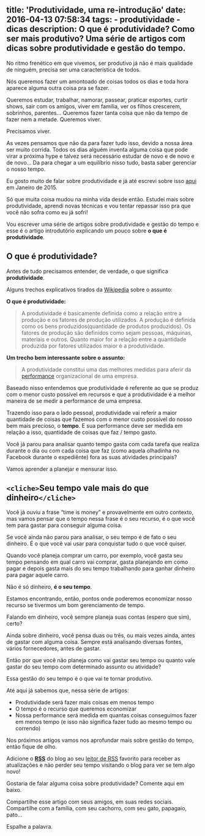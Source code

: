 title: 'Produtividade, uma re-introdução'
date: 2016-04-13 07:58:34
tags:
	- produtividade
	- dicas
description: O que é produtividade? Como ser mais produtivo? Uma série de artigos com dicas sobre produtividade e gestão do tempo.
---

No ritmo frenético em que vivemos, ser produtivo já não é mais qualidade de ninguém, precisa ser uma característica de todos.

Nós queremos fazer um amontoado de coisas todos os dias e toda hora aparece alguma outra coisa pra se fazer.

Queremos estudar, trabalhar, namorar, passear, praticar esportes, curtir shows, sair com os amigos, viver em família, ver os filhos crescerem, sobrinhos, parentes...<!--more--> Queremos fazer tanta coisa que não da tempo de fazer nem a metade. Queremos viver.

Precisamos viver.

As vezes pensamos que não da para fazer tudo isso, devido a nossa área ser muito corrida. Todos os dias alguém inventa alguma coisa que pode virar a próxima hype e talvez será necessário estudar de novo e de novo e de novo... Da para chegar a um equilíbrio nisso tudo, basta saber gerenciar o nosso tempo.

Eu gosto muito de falar sobre produtividade e já até escrevi sobre isso [aqui](/posts/como-ser-mais-produtivo/) em Janeiro de 2015.

Só que muita coisa mudou na minha vida desde então. Estudei mais sobre produtividade, aprendi novas técnicas e vou tentar repassar isso pra que você não sofra como eu já sofri!

Vou escrever uma série de artigos sobre produtividade e gestão do tempo e esse é o artigo introdutório explicando um pouco sobre **o que é produtividade**.

## O que é produtividade?

Antes de tudo precisamos entender, de verdade, o que significa **produtividade**.

Alguns trechos explicativos tirados da [Wikipedia](https://pt.wikipedia.org/wiki/Produtividade) sobre o assunto:

**O que é produtividade:**

> A produtividade é basicamente definida como a relação entre a produção e os fatores de produção utilizados. A produção é definida como os bens produzidos(quantidade de produtos produzidos). Os fatores de produção são definidos como sejam pessoas, máquinas, materiais e outros. Quanto maior for a relação entre a quantidade produzida por fatores utilizados maior é a produtividade.

**Um trecho bem interessante sobre o assunto:**

> A produtividade constitui uma das melhores medidas para aferir da [performance](https://pt.wikipedia.org/wiki/Performance) organizacional de uma empresa.

Baseado nisso entendemos que produtividade é referente ao que se produz com o menor custo possível em recursos e que a produtividade é a melhor maneira de se medir a performance de uma empresa.

Trazendo isso para o lado pessoal, produtividade vai referir a maior quantidade de coisas que fazemos com o menor custo possível do nosso bem mais precioso, o **tempo**. E sua performance deve ser medida em relação a isso, quantidade de coisas que faz / tempo gasto.

Você já parou para analisar quanto tempo gasta com cada tarefa que realiza durante o dia ou com cada coisa que faz (como aquela olhadinha no Facebook durante o expediênte) fora as suas atividades principais?

Vamos aprender a planejar e mensurar isso.

## `<cliche>`Seu tempo vale mais do que dinheiro`</cliche>`

Você já ouviu a frase “time is money” e provavelmente em outro contexto, mas vamos pensar que o tempo nessa frase é o seu recurso, é o que você tem para gastar para conseguir alguma coisa.

Se você ainda não parou para analisar, o seu tempo é de fato o seu dinheiro. É o que você vai usar para conquistar tudo o que você quiser.

Quando você planeja comprar um carro, por exemplo, você gasta seu tempo pensando em qual carro vai comprar, gasta planejando em como pagar e depois gasta mais do seu tempo trabalhando para ganhar dinheiro para pagar aquele carro.

Não é só dinheiro, **é o seu tempo**.

Estamos encontrando, então, pontos onde poderemos economizar nosso recurso se tivermos um bom gerenciamento de tempo.

Falando em dinheiro, você sempre planeja suas contas (espero que sim), certo?

Ainda sobre dinheiro, você pensa duas ou três, ou mais vezes ainda, antes de gastar com alguma coisa. Sempre está analisando diversas fontes, vários fornecedores, antes de gastar.

Então por que você não planeja como vai gastar seu tempo ou quanto vale gastar do seu tempo com determinado assunto ou atividade?

Essa gestão do seu tempo é o que vai te tornar produtivo.

Até aqui já sabemos que,  nessa série de artigos:

* Produtividade será fazer mais coisas em menos tempo
* O tempo é o recurso que queremos economizar
* Nossa performance será medida em quantas coisas conseguimos fazer em menos tempo (e isso não significa fazer tudo ao mesmo tempo ou correndo)

Nos próximos artigos vamos nos aprofundar mais sobre gestão do tempo, então fique de olho.

Adicione o [**RSS**](http://woliveiras.com.br/atom.xml) do blog ao seu [leitor de RSS](feedly.com) favorito para receber as atualizações e não perder seu tempo visitando o blog para ver se tem algo novo!

Gostaria de falar alguma coisa sobre produtividade? Comente aqui em baixo.

Compartilhe esse artigo com seus amigos, em suas redes sociais. Compartilhe com a família, com seu cachorro, com seu gato, papagaio, pato…

Espalhe a palavra.
